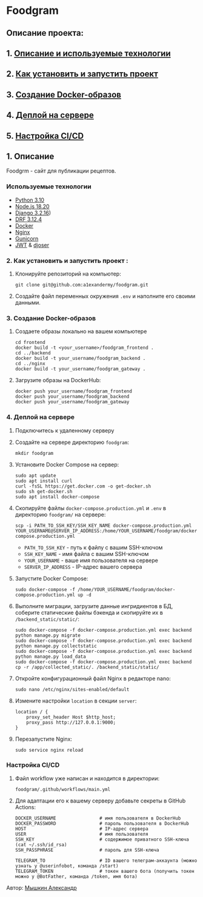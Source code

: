 #  Foodgram

## **Описание проекта**:
## 1. [Описание и  используемые технологии](#1)
## 2. [Как установить и запустить проект](#2)
## 3. [Создание Docker-образов](#3)
## 4. [Деплой на сервере](#4)
## 5. [Настройка CI/CD](#5)

## 1. Описание <a id=1></a>
Foodgrm - сайт для публикации рецептов.
### Используемые технологии
- [Python 3.10](https://docs.python.org/3.10/)
- [Node.js 18.20](https://nodejs.org/en/download)
- [Django 3.2.16](https://docs.djangoproject.com/en/5.0/))
- [DRF 3.12.4](https://www.django-rest-framework.org/)
- [Docker](https://www.docker.com/)
- [Nginx](https://nginx.org/)
- [Gunicorn](https://gunicorn.org/)
- [JWT](https://jwt.io/) & [djoser](https://djoser.readthedocs.io/en/latest/getting_started.html)
### 2. Как установить и запустить проект  <a id=2></a>:

1. Клонируйте репозиторий на компьютер:
    ```
    git clone git@github.com:a1exandermy/foodgram.git
    ```
2. Создайте файл переменных окружения `.env` и наполните его своими данными.

### 3. Создание Docker-образов <a id=3></a>

1. Создаете образы локально на вашем компьютере

    ```
    cd frontend
    docker build -t <your_username>/foodgram_frontend .
    cd ../backend
    docker build -t your_username/foodgram_backend .
    cd ../nginx
    docker build -t your_username/foodgram_gateway . 
    ```

2. Загрузите образы на DockerHub:

    ```
    docker push your_username/foodgram_frontend
    docker push your_username/foodgram_backend
    docker push your_username/foodgram_gateway
    ```

### 4. Деплой на сервере <a id=4></a>

1. Подключитесь к удаленному серверу
2. Создайте на сервере директорию `foodgram`:

    ```
    mkdir foodgram
    ```

3. Установите Docker Compose на сервер:

    ```
    sudo apt update
    sudo apt install curl
    curl -fsSL https://get.docker.com -o get-docker.sh
    sudo sh get-docker.sh
    sudo apt install docker-compose
    ```

4. Скопируйте файлы `docker-compose.production.yml` и `.env` в директорию `foodgram/` на сервере:

    ```
    scp -i PATH_TO_SSH_KEY/SSH_KEY_NAME docker-compose.production.yml YOUR_USERNAME@SERVER_IP_ADDRESS:/home/YOUR_USERNAME/foodgram/docker-compose.production.yml
    ```
    - `PATH_TO_SSH_KEY` - путь к файлу с вашим SSH-ключом
    - `SSH_KEY_NAME` - имя файла с вашим SSH-ключом
    - `YOUR_USERNAME` - ваше имя пользователя на сервере
    - `SERVER_IP_ADDRESS` - IP-адрес вашего сервера

5. Запустите Docker Compose:

    ```
    sudo docker-compose -f /home/YOUR_USERNAME/foodgram/docker-compose.production.yml up -d
    ```

6. Выполните миграции, загрузите данные ингридиентов в БД, соберите статические файлы бэкенда и скопируйте их в `/backend_static/static/`:

    ```
    sudo docker-compose -f docker-compose.production.yml exec backend python manage.py migrate
    sudo docker-compose -f docker-compose.production.yml exec backend python manage.py collectstatic
    sudo docker-compose -f docker-compose.production.yml exec backend python manage.py load_data
    sudo docker-compose -f docker-compose.production.yml exec backend cp -r /app/collected_static/. /backend_static/static/
    ```

7. Откройте конфигурационный файл Nginx в редакторе nano:

    ```
    sudo nano /etc/nginx/sites-enabled/default
    ```

8. Измените настройки `location` в секции `server`:

    ```
    location / {
        proxy_set_header Host $http_host;
        proxy_pass http://127.0.0.1:9000;
    }
    ```
9. Перезапустите Nginx:

    ```
    sudo service nginx reload
    ```

### Настройка CI/CD <a id=6></a>

1. Файл workflow уже написан и находится в директории:

    ```
    foodgram/.github/workflows/main.yml
    ```

2. Для адаптации его к вашему серверу добавьте секреты в GitHub Actions:

    ```
    DOCKER_USERNAME                # имя пользователя в DockerHub
    DOCKER_PASSWORD                # пароль пользователя в DockerHub
    HOST                           # IP-адрес сервера
    USER                           # имя пользователя
    SSH_KEY                        # содержимое приватного SSH-ключа (cat ~/.ssh/id_rsa)
    SSH_PASSPHRASE                 # пароль для SSH-ключа

    TELEGRAM_TO                    # ID вашего телеграм-аккаунта (можно узнать у @userinfobot, команда /start)
    TELEGRAM_TOKEN                 # токен вашего бота (получить токен можно у @BotFather, команда /token, имя бота)
    ```

Автор:
[Мышкин Александр](https://github.com/A1exanderMY/)



